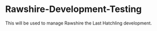 # Rawshire-Development-Testing
This will be used to manage Rawshire the Last Hatchling development.

